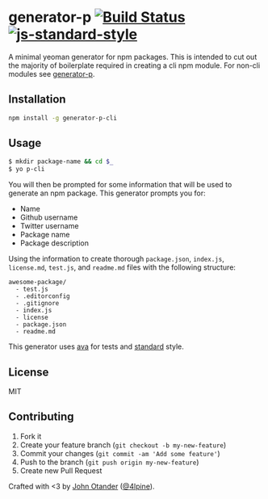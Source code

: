 # generator-p [![Build Status](https://secure.travis-ci.org/johnotander/generator-p.png?branch=master)](https://travis-ci.org/johnotander/generator-p) [![js-standard-style](https://img.shields.io/badge/code%20style-standard-brightgreen.svg?style=flat)](https://github.com/feross/standard)

A minimal yeoman generator for npm packages. This is intended to cut out the majority of boilerplate required in creating a cli npm module. For non-cli modules see [generator-p](https://github.com/johnotander/generator-p).

## Installation

```bash
npm install -g generator-p-cli
```

## Usage

```bash
$ mkdir package-name && cd $_
$ yo p-cli
```

You will then be prompted for some information that will be used to generate an npm package. This generator prompts you for:

  * Name
  * Github username
  * Twitter username
  * Package name
  * Package description

Using the information to create thorough `package.json`, `index.js`, `license.md`, `test.js`,
and `readme.md` files with the following structure:

```
awesome-package/
  - test.js
  - .editorconfig
  - .gitignore
  - index.js
  - license
  - package.json
  - readme.md
```

This generator uses [ava](https://github.com/sindresorhus/ava) for tests and [standard](https://github.com/feross/standard) style.

## License

MIT

## Contributing

1. Fork it
2. Create your feature branch (`git checkout -b my-new-feature`)
3. Commit your changes (`git commit -am 'Add some feature'`)
4. Push to the branch (`git push origin my-new-feature`)
5. Create new Pull Request

Crafted with <3 by [John Otander](http://johnotander.com) ([@4lpine](https://twitter.com/4lpine)).
